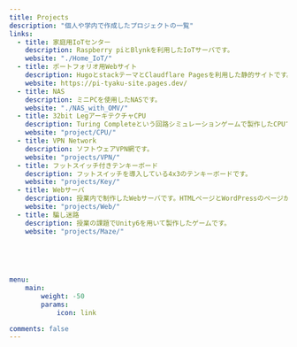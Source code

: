 ```yaml
---
title: Projects
description: "個人や学内で作成したプロジェクトの一覧"
links:
  - title: 家庭用IoTセンター
    description: Raspberry piとBlynkを利用したIoTサーバです。
    website: "./Home_IoT/"
  - title: ポートフォリオ用Webサイト
    description: HugoとstackテーマとClaudflare Pagesを利用した静的サイトです。
    website: https://pi-tyaku-site.pages.dev/
  - title: NAS
    description: ミニPCを使用したNASです。
    website: "./NAS_with_OMV/"
  - title: 32bit LegアーキテクチャCPU
    description: Turing Completeという回路シミュレーションゲームで製作したCPUです。
    website: "project/CPU/"
  - title: VPN Network
    description: ソフトウェアVPN網です。
    website: "projects/VPN/"
  - title: フットスイッチ付きテンキーボード
    description: フットスイッチを導入している4x3のテンキーボードです。
    website: "projects/Key/"
  - title: Webサーバ
    description: 授業内で制作したWebサーバです。HTMLページとWordPressのページが有りました。
    website: "projects/Web/"
  - title: 騙し迷路
    description: 授業の課題でUnity6を用いて製作したゲームです。
    website: "projects/Maze/"
  


    
    
menu:
    main: 
        weight: -50
        params:
            icon: link

comments: false
---
```



